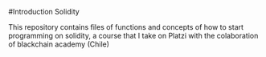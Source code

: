 #Introduction Solidity

This repository contains files of functions and concepts of how to start programming on solidity, a course that I take on Platzi with the colaboration of blackchain academy (Chile)